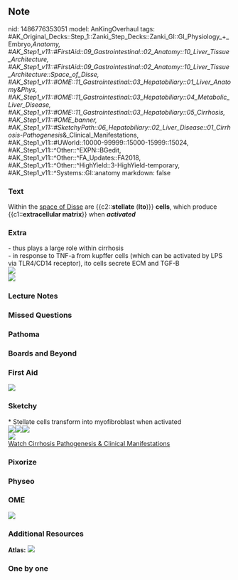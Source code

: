 ## Note
nid: 1486776353051
model: AnKingOverhaul
tags: #AK_Original_Decks::Step_1::Zanki_Step_Decks::Zanki_GI::GI_Physiology_+_Embryo,_Anatomy, #AK_Step1_v11::#FirstAid::09_Gastrointestinal::02_Anatomy::10_Liver_Tissue_Architecture, #AK_Step1_v11::#FirstAid::09_Gastrointestinal::02_Anatomy::10_Liver_Tissue_Architecture::Space_of_Disse, #AK_Step1_v11::#OME::11_Gastrointestinal::03_Hepatobiliary::01_Liver_Anatomy_&_Phys, #AK_Step1_v11::#OME::11_Gastrointestinal::03_Hepatobiliary::04_Metabolic_Liver_Disease, #AK_Step1_v11::#OME::11_Gastrointestinal::03_Hepatobiliary::05_Cirrhosis, #AK_Step1_v11::#OME_banner, #AK_Step1_v11::#SketchyPath::06_Hepatobiliary::02_Liver_Disease::01_Cirrhosis_-_Pathogenesis_&_Clinical_Manifestations, #AK_Step1_v11::#UWorld::10000-99999::15000-15999::15024, #AK_Step1_v11::^Other::^EXPN::BGedit, #AK_Step1_v11::^Other::^FA_Updates::FA2018, #AK_Step1_v11::^Other::^HighYield::3-HighYield-temporary, #AK_Step1_v11::^Systems::GI::anatomy
markdown: false

### Text
<div>
  <div>
    Within the <u>space of Disse</u> are {{c2::<b>stellate</b>
    (<b>Ito</b>)}} <b>cells</b>, which produce
    {{c1::<b>extracellular matrix</b>}} when
    <b><i>activated</i></b>
  </div>
</div>

### Extra
<div>
  - thus plays a large role within cirrhosis
</div>
<div>
  - in response to TNF-a from kupffer cells (which can be activated
  by LPS via TLR4/CD14 receptor), ito cells secrete ECM and TGF-B
</div>
<div><img src="paste-473163662098778.jpg"></div>
<div><img src="paste-21427591839745.jpg"></div>

### Lecture Notes


### Missed Questions


### Pathoma


### Boards and Beyond


### First Aid
<img src="tmppiwy2p.png">

### Sketchy
<div>
<div>
  * Stellate cells transform into myofibroblast when activated
</div>
<div><img src=
"Screen%20Shot%202020-01-27%20at%2011.02.47%20AM.JPG"><img src=
"Screen%20Shot%202020-01-27%20at%2011.03.26%20AM.JPG"><img src=
"Screen%20Shot%202020-01-27%20at%209.25.56%20PM.JPG"></div><img src="Zoverall%20picture%20(61).JPG"></div><a href="https://dashboard.sketchy.com/study/medical/courses/medical-pathophysiology/units/medical-pediatrics-hepatobiliary/videos/medical-pathophysiology-hepatobiliary-liver-disease-cirrhosis-pathogenesis-and-clinical-manifestations?utm_source=anki&utm_medium=partnership&utm_campaign=february_update&utm_content=medical">Watch
Cirrhosis Pathogenesis & Clinical Manifestations</a>

### Pixorize


### Physeo


### OME
<div class="ome-widget">
  <a href="https://onlinemeded.org?ref=anki"><img src=
  "_OME_AnkiFlashcards_General_7.png"></a>
</div>

### Additional Resources
<b>Atlas:</b> <img src="tmpsWlDxw.png">

### One by one

